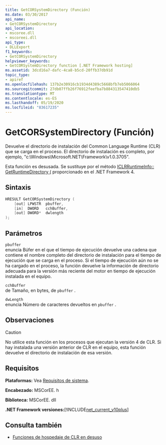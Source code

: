 ```yaml
---
title: GetCORSystemDirectory (Función)
ms.date: 03/30/2017
api_name:
- GetCORSystemDirectory
api_location:
- mscoree.dll
- mscoreei.dll
api_type:
- DLLExport
f1_keywords:
- GetCORSystemDirectory
helpviewer_keywords:
- GetCORSystemDirectory function [.NET Framework hosting]
ms.assetid: 3dcd16a7-dafc-4ca8-b5cd-20ffb37db91d
topic_type:
- apiref
ms.openlocfilehash: 137b2e30916cb1934d4389c5668bfb7eb5066064
ms.sourcegitcommit: 27db07ffb26f76912feefba7b884313547410db5
ms.translationtype: MT
ms.contentlocale: es-ES
ms.lasthandoff: 05/19/2020
ms.locfileid: "83617235"
---
```

# <a name="getcorsystemdirectory-function"></a>GetCORSystemDirectory (Función)
Devuelve el directorio de instalación del Common Language Runtime (CLR) que se carga en el proceso. El directorio de instalación es completo, por ejemplo, "c:\Windows\Microsoft.NET\Framework\v1.0.3705".  
  
 Esta función es desusada. Se sustituye por el método [ICLRRuntimeInfo:: GetRuntimeDirectory (](iclrruntimeinfo-getruntimedirectory-method.md) proporcionado en el .NET Framework 4.  
  
## <a name="syntax"></a>Sintaxis  
  
```cpp  
HRESULT GetCORSystemDirectory (
    [out] LPWSTR  pbuffer,
    [in]  DWORD   cchBuffer,
    [out] DWORD*  dwlength  
);
```  
  
## <a name="parameters"></a>Parámetros  
 `pbuffer`  
 enuncia Búfer en el que el tiempo de ejecución devuelve una cadena que contiene el nombre completo del directorio de instalación para el tiempo de ejecución que se carga en el proceso. Si el tiempo de ejecución aún no se ha cargado en el proceso, la función devuelve la información de directorio adecuada para la versión más reciente del motor en tiempo de ejecución instalada en el equipo.  
  
 `cchBuffer`  
 de Tamaño, en bytes, de `pbuffer` .  
  
 `dwLength`  
 enuncia Número de caracteres devueltos en `pbuffer` .  
  
## <a name="remarks"></a>Observaciones  
  
> [!CAUTION]
> No utilice esta función en los procesos que ejecutan la versión 4 de CLR. Si hay instalada una versión anterior de CLR en el equipo, esta función devuelve el directorio de instalación de esa versión.  
  
## <a name="requirements"></a>Requisitos  
 **Plataformas:** Vea [Requisitos de sistema](../../get-started/system-requirements.md).  
  
 **Encabezado:** MSCorEE. h  
  
 **Biblioteca:** MSCorEE. dll  
  
 **.NET Framework versiones:**[!INCLUDE[net_current_v10plus](../../../../includes/net-current-v10plus-md.md)]  
  
## <a name="see-also"></a>Consulta también

- [Funciones de hospedaje de CLR en desuso](deprecated-clr-hosting-functions.md)
